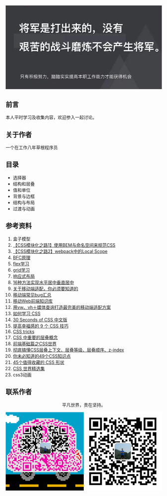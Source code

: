 ![image](./img/timg.jpg)
<br>

## 前言

本人平时学习及收集内容，欢迎参入一起讨论。

## 关于作者

一个在工作八年草根程序员

## 目录

- 选择器
- 结构和层叠
- 值和单位
- 背景与边框
- 结构与布局
- 过渡与动画

## 参考资料

1. 盒子模型
1. [【CSS模块化之路1】使用BEM与命名空间来规范CSS](https://github.com/alienzhou/blog/issues/14)
1. [【CSS模块化之路2】webpack中的Local Scope](https://github.com/alienzhou/blog/issues/15)
1. [BFC原理](https://github.com/ftTony/blog/issues/1)
1. [flex学习](https://github.com/ftTony/blog/issues/10)
1. [grid学习](https://www.zcfy.cc/article/learn-css-grid-a-guide-to-learning-css-grid-jonathan-suh)
1. [响应式布局](https://github.com/ljianshu/Blog/issues/38)
1. [16种方法实现水平居中垂直居中](https://juejin.im/post/58f818bbb123db006233ab2a)
1. [关于移动端适配，你必须要知道的](https://juejin.im/post/5cddf289f265da038f77696c)
1. [移动端常见bug汇总](https://juejin.im/post/5af918636fb9a07ac5603ecb)
1. [移动Web前端知识库](https://github.com/AlloyTeam/Mars)
1. [用vw、vh＋媒体查询打造最完美的移动端适配方案](https://juejin.im/post/5cf0d8fb6fb9a07ee9585681)
1. [如何学习 CSS](https://mp.weixin.qq.com/s/ZM3WPlQkvNr7OIJvDfjQ3A)
1. [30 Seconds of CSS 中文版](https://github.com/kujian/30-seconds-of-css)
1. [提高幸福感的 9 个 CSS 技巧](https://mp.weixin.qq.com/s?__biz=MzAxODE2MjM1MA==&mid=2651556405&idx=1&sn=560b673b36263fb727cddc2b137a8ca5&chksm=80255df4b752d4e25853cd50351896f524c37e533d3ef8bf72e5dfa848d7209c7097bdcea80f&scene=21#wechat_redirect)
2. [CSS tricks](https://github.com/QiShaoXuan/css_tricks)
3. [CSS 中重要的层叠概念](https://www.cnblogs.com/tugenhua0707/p/11142077.html)
4. [前端基础篇之CSS世界](https://juejin.im/post/5ce607a7e51d454f6f16eb3d)
5. [彻底搞懂CSS层叠上下文、层叠等级、层叠顺序、z-index](https://juejin.im/post/5b876f86518825431079ddd6)
6. [你未必知道的49个CSS知识点](https://juejin.im/post/5d3eca78e51d4561cb5dde12)
7. [45个值得收藏的 CSS 形状](https://github.com/qq449245884/xiaozhi/issues/42)
8. [CSS 世界精选集](https://mp.weixin.qq.com/s/W8-Cu8Mjh00Rze5o4bFKag)
9. css3动画

## 联系作者
<div align="center">
    <p>
        平凡世界，贵在坚持。
    </p>
    <img src="./img/contact.png" />
</div>

